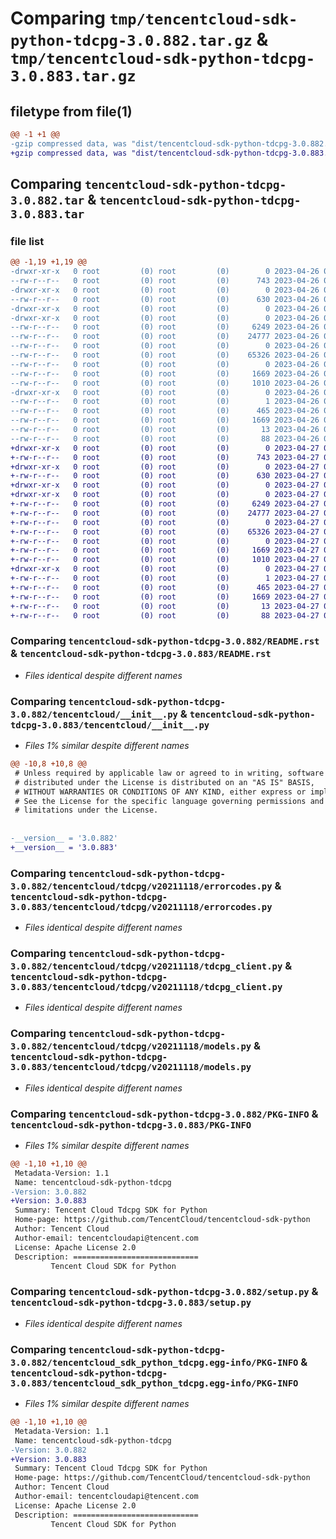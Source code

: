 # Comparing `tmp/tencentcloud-sdk-python-tdcpg-3.0.882.tar.gz` & `tmp/tencentcloud-sdk-python-tdcpg-3.0.883.tar.gz`

## filetype from file(1)

```diff
@@ -1 +1 @@
-gzip compressed data, was "dist/tencentcloud-sdk-python-tdcpg-3.0.882.tar", last modified: Wed Apr 26 03:50:47 2023, max compression
+gzip compressed data, was "dist/tencentcloud-sdk-python-tdcpg-3.0.883.tar", last modified: Thu Apr 27 00:53:41 2023, max compression
```

## Comparing `tencentcloud-sdk-python-tdcpg-3.0.882.tar` & `tencentcloud-sdk-python-tdcpg-3.0.883.tar`

### file list

```diff
@@ -1,19 +1,19 @@
-drwxr-xr-x   0 root         (0) root         (0)        0 2023-04-26 03:50:47.000000 tencentcloud-sdk-python-tdcpg-3.0.882/
--rw-r--r--   0 root         (0) root         (0)      743 2023-04-26 03:50:47.000000 tencentcloud-sdk-python-tdcpg-3.0.882/README.rst
-drwxr-xr-x   0 root         (0) root         (0)        0 2023-04-26 03:50:47.000000 tencentcloud-sdk-python-tdcpg-3.0.882/tencentcloud/
--rw-r--r--   0 root         (0) root         (0)      630 2023-04-26 03:50:47.000000 tencentcloud-sdk-python-tdcpg-3.0.882/tencentcloud/__init__.py
-drwxr-xr-x   0 root         (0) root         (0)        0 2023-04-26 03:50:47.000000 tencentcloud-sdk-python-tdcpg-3.0.882/tencentcloud/tdcpg/
-drwxr-xr-x   0 root         (0) root         (0)        0 2023-04-26 03:50:47.000000 tencentcloud-sdk-python-tdcpg-3.0.882/tencentcloud/tdcpg/v20211118/
--rw-r--r--   0 root         (0) root         (0)     6249 2023-04-26 03:50:47.000000 tencentcloud-sdk-python-tdcpg-3.0.882/tencentcloud/tdcpg/v20211118/errorcodes.py
--rw-r--r--   0 root         (0) root         (0)    24777 2023-04-26 03:50:47.000000 tencentcloud-sdk-python-tdcpg-3.0.882/tencentcloud/tdcpg/v20211118/tdcpg_client.py
--rw-r--r--   0 root         (0) root         (0)        0 2023-04-26 03:50:47.000000 tencentcloud-sdk-python-tdcpg-3.0.882/tencentcloud/tdcpg/v20211118/__init__.py
--rw-r--r--   0 root         (0) root         (0)    65326 2023-04-26 03:50:47.000000 tencentcloud-sdk-python-tdcpg-3.0.882/tencentcloud/tdcpg/v20211118/models.py
--rw-r--r--   0 root         (0) root         (0)        0 2023-04-26 03:50:47.000000 tencentcloud-sdk-python-tdcpg-3.0.882/tencentcloud/tdcpg/__init__.py
--rw-r--r--   0 root         (0) root         (0)     1669 2023-04-26 03:50:47.000000 tencentcloud-sdk-python-tdcpg-3.0.882/PKG-INFO
--rw-r--r--   0 root         (0) root         (0)     1010 2023-04-26 03:50:47.000000 tencentcloud-sdk-python-tdcpg-3.0.882/setup.py
-drwxr-xr-x   0 root         (0) root         (0)        0 2023-04-26 03:50:47.000000 tencentcloud-sdk-python-tdcpg-3.0.882/tencentcloud_sdk_python_tdcpg.egg-info/
--rw-r--r--   0 root         (0) root         (0)        1 2023-04-26 03:50:47.000000 tencentcloud-sdk-python-tdcpg-3.0.882/tencentcloud_sdk_python_tdcpg.egg-info/dependency_links.txt
--rw-r--r--   0 root         (0) root         (0)      465 2023-04-26 03:50:47.000000 tencentcloud-sdk-python-tdcpg-3.0.882/tencentcloud_sdk_python_tdcpg.egg-info/SOURCES.txt
--rw-r--r--   0 root         (0) root         (0)     1669 2023-04-26 03:50:47.000000 tencentcloud-sdk-python-tdcpg-3.0.882/tencentcloud_sdk_python_tdcpg.egg-info/PKG-INFO
--rw-r--r--   0 root         (0) root         (0)       13 2023-04-26 03:50:47.000000 tencentcloud-sdk-python-tdcpg-3.0.882/tencentcloud_sdk_python_tdcpg.egg-info/top_level.txt
--rw-r--r--   0 root         (0) root         (0)       88 2023-04-26 03:50:47.000000 tencentcloud-sdk-python-tdcpg-3.0.882/setup.cfg
+drwxr-xr-x   0 root         (0) root         (0)        0 2023-04-27 00:53:41.000000 tencentcloud-sdk-python-tdcpg-3.0.883/
+-rw-r--r--   0 root         (0) root         (0)      743 2023-04-27 00:53:41.000000 tencentcloud-sdk-python-tdcpg-3.0.883/README.rst
+drwxr-xr-x   0 root         (0) root         (0)        0 2023-04-27 00:53:41.000000 tencentcloud-sdk-python-tdcpg-3.0.883/tencentcloud/
+-rw-r--r--   0 root         (0) root         (0)      630 2023-04-27 00:53:41.000000 tencentcloud-sdk-python-tdcpg-3.0.883/tencentcloud/__init__.py
+drwxr-xr-x   0 root         (0) root         (0)        0 2023-04-27 00:53:41.000000 tencentcloud-sdk-python-tdcpg-3.0.883/tencentcloud/tdcpg/
+drwxr-xr-x   0 root         (0) root         (0)        0 2023-04-27 00:53:41.000000 tencentcloud-sdk-python-tdcpg-3.0.883/tencentcloud/tdcpg/v20211118/
+-rw-r--r--   0 root         (0) root         (0)     6249 2023-04-27 00:53:41.000000 tencentcloud-sdk-python-tdcpg-3.0.883/tencentcloud/tdcpg/v20211118/errorcodes.py
+-rw-r--r--   0 root         (0) root         (0)    24777 2023-04-27 00:53:41.000000 tencentcloud-sdk-python-tdcpg-3.0.883/tencentcloud/tdcpg/v20211118/tdcpg_client.py
+-rw-r--r--   0 root         (0) root         (0)        0 2023-04-27 00:53:41.000000 tencentcloud-sdk-python-tdcpg-3.0.883/tencentcloud/tdcpg/v20211118/__init__.py
+-rw-r--r--   0 root         (0) root         (0)    65326 2023-04-27 00:53:41.000000 tencentcloud-sdk-python-tdcpg-3.0.883/tencentcloud/tdcpg/v20211118/models.py
+-rw-r--r--   0 root         (0) root         (0)        0 2023-04-27 00:53:41.000000 tencentcloud-sdk-python-tdcpg-3.0.883/tencentcloud/tdcpg/__init__.py
+-rw-r--r--   0 root         (0) root         (0)     1669 2023-04-27 00:53:41.000000 tencentcloud-sdk-python-tdcpg-3.0.883/PKG-INFO
+-rw-r--r--   0 root         (0) root         (0)     1010 2023-04-27 00:53:41.000000 tencentcloud-sdk-python-tdcpg-3.0.883/setup.py
+drwxr-xr-x   0 root         (0) root         (0)        0 2023-04-27 00:53:41.000000 tencentcloud-sdk-python-tdcpg-3.0.883/tencentcloud_sdk_python_tdcpg.egg-info/
+-rw-r--r--   0 root         (0) root         (0)        1 2023-04-27 00:53:41.000000 tencentcloud-sdk-python-tdcpg-3.0.883/tencentcloud_sdk_python_tdcpg.egg-info/dependency_links.txt
+-rw-r--r--   0 root         (0) root         (0)      465 2023-04-27 00:53:41.000000 tencentcloud-sdk-python-tdcpg-3.0.883/tencentcloud_sdk_python_tdcpg.egg-info/SOURCES.txt
+-rw-r--r--   0 root         (0) root         (0)     1669 2023-04-27 00:53:41.000000 tencentcloud-sdk-python-tdcpg-3.0.883/tencentcloud_sdk_python_tdcpg.egg-info/PKG-INFO
+-rw-r--r--   0 root         (0) root         (0)       13 2023-04-27 00:53:41.000000 tencentcloud-sdk-python-tdcpg-3.0.883/tencentcloud_sdk_python_tdcpg.egg-info/top_level.txt
+-rw-r--r--   0 root         (0) root         (0)       88 2023-04-27 00:53:41.000000 tencentcloud-sdk-python-tdcpg-3.0.883/setup.cfg
```

### Comparing `tencentcloud-sdk-python-tdcpg-3.0.882/README.rst` & `tencentcloud-sdk-python-tdcpg-3.0.883/README.rst`

 * *Files identical despite different names*

### Comparing `tencentcloud-sdk-python-tdcpg-3.0.882/tencentcloud/__init__.py` & `tencentcloud-sdk-python-tdcpg-3.0.883/tencentcloud/__init__.py`

 * *Files 1% similar despite different names*

```diff
@@ -10,8 +10,8 @@
 # Unless required by applicable law or agreed to in writing, software
 # distributed under the License is distributed on an "AS IS" BASIS,
 # WITHOUT WARRANTIES OR CONDITIONS OF ANY KIND, either express or implied.
 # See the License for the specific language governing permissions and
 # limitations under the License.
 
 
-__version__ = '3.0.882'
+__version__ = '3.0.883'
```

### Comparing `tencentcloud-sdk-python-tdcpg-3.0.882/tencentcloud/tdcpg/v20211118/errorcodes.py` & `tencentcloud-sdk-python-tdcpg-3.0.883/tencentcloud/tdcpg/v20211118/errorcodes.py`

 * *Files identical despite different names*

### Comparing `tencentcloud-sdk-python-tdcpg-3.0.882/tencentcloud/tdcpg/v20211118/tdcpg_client.py` & `tencentcloud-sdk-python-tdcpg-3.0.883/tencentcloud/tdcpg/v20211118/tdcpg_client.py`

 * *Files identical despite different names*

### Comparing `tencentcloud-sdk-python-tdcpg-3.0.882/tencentcloud/tdcpg/v20211118/models.py` & `tencentcloud-sdk-python-tdcpg-3.0.883/tencentcloud/tdcpg/v20211118/models.py`

 * *Files identical despite different names*

### Comparing `tencentcloud-sdk-python-tdcpg-3.0.882/PKG-INFO` & `tencentcloud-sdk-python-tdcpg-3.0.883/PKG-INFO`

 * *Files 1% similar despite different names*

```diff
@@ -1,10 +1,10 @@
 Metadata-Version: 1.1
 Name: tencentcloud-sdk-python-tdcpg
-Version: 3.0.882
+Version: 3.0.883
 Summary: Tencent Cloud Tdcpg SDK for Python
 Home-page: https://github.com/TencentCloud/tencentcloud-sdk-python
 Author: Tencent Cloud
 Author-email: tencentcloudapi@tencent.com
 License: Apache License 2.0
 Description: ============================
         Tencent Cloud SDK for Python
```

### Comparing `tencentcloud-sdk-python-tdcpg-3.0.882/setup.py` & `tencentcloud-sdk-python-tdcpg-3.0.883/setup.py`

 * *Files identical despite different names*

### Comparing `tencentcloud-sdk-python-tdcpg-3.0.882/tencentcloud_sdk_python_tdcpg.egg-info/PKG-INFO` & `tencentcloud-sdk-python-tdcpg-3.0.883/tencentcloud_sdk_python_tdcpg.egg-info/PKG-INFO`

 * *Files 1% similar despite different names*

```diff
@@ -1,10 +1,10 @@
 Metadata-Version: 1.1
 Name: tencentcloud-sdk-python-tdcpg
-Version: 3.0.882
+Version: 3.0.883
 Summary: Tencent Cloud Tdcpg SDK for Python
 Home-page: https://github.com/TencentCloud/tencentcloud-sdk-python
 Author: Tencent Cloud
 Author-email: tencentcloudapi@tencent.com
 License: Apache License 2.0
 Description: ============================
         Tencent Cloud SDK for Python
```

